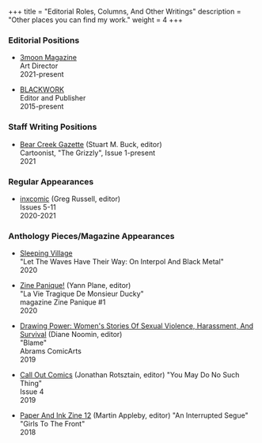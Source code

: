 +++
title = "Editorial Roles, Columns, And Other Writings"
description = "Other places you can find my work."
weight = 4
+++
<!--
The following is a semi-complete list of companies and publications I have done illustration for, as well as relevant links.

If you are looking for an abbreviated history of my sequential art and comix work, [please refer to the Bibliography section](/catalogue/bibliography) for a list of appearances.

For a wide range of examples of my abilities in regards to sequential art, [please refer to the Sequential Art page](/sequential) in the navbar above; for illustration and fine art samples, please click on the "Illustration" link above, [or click here.](/illustration).

If you would like my illustrative talents on your next release, [please click here.](/contact)
-->
### Editorial Positions

*  [3moon Magazine](https://3moonmagazine.com)   
   Art Director   
   2021-present   

*  [BLACKWORK](https://blackwork.org)  
   Editor and Publisher   
   2015-present

### Staff Writing Positions


* [Bear Creek Gazette](https://welcometobearcreek.com) (Stuart M. Buck, editor)      
   Cartoonist, "The Grizzly", Issue 1-present     
   2021   
<!--
* [The Forest At Night](https://www.theforestatnight.com/)   
  Staff Writer   
  2020-Present   

* [identity.null](https://www.identitynullradio.com)   
  Staff Writer   
  2020-2021   
-->

### Regular Appearances   

* [inxcomic](https://www.facebook.com/inxcomic) (Greg Russell, editor)      
   Issues 5-11   
   2020-2021

### Anthology Pieces/Magazine Appearances

* [Sleeping Village](https://www.sleepingvillagereviews.com/reviews/let-the-waves-have-their-way-on-interpol-and-black-metal-a-retrospective-by-sarah-allen-reed)   
   "Let The Waves Have Their Way: On Interpol And Black Metal"   
   2020

* [Zine Panique!](https://zinepanique.bigcartel.com/product/magazine-zine-panique-1) (Yann Plane, editor)   
   "La Vie Tragique De Monsieur Ducky"   
   magazine Zine Panique #1   
   2020

* [Drawing Power: Women's Stories Of Sexual Violence, Harassment, And Survival](https://www.goodreads.com/book/show/43908942-drawing-power) (Diane Noomin, editor)    
   "Blame"   
   Abrams ComicArts   
   2019

* [Call Out Comics](http://rotsztain.com/projects/call_out.html) (Jonathan Rotsztain, editor)
   "You May Do No Such Thing"   
   Issue 4   
   2019   

* [Paper And Ink Zine 12](https://www.paperandinkzine.co.uk/) (Martin Appleby, editor)
   "An Interrupted Segue"   
   "Girls To The Front"  
   2018
